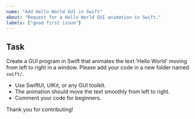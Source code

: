 ```yaml
---
name: "Add Hello World GUI in Swift"
about: "Request for a Hello World GUI animation in Swift."
labels: ["good first issue"]
---
```


## Task
Create a GUI program in Swift that animates the text 'Hello World' moving from left to right in a window. Please add your code in a new folder named `swift/`.

- Use SwiftUI, UIKit, or any GUI toolkit.
- The animation should move the text smoothly from left to right.
- Comment your code for beginners.

Thank you for contributing!
